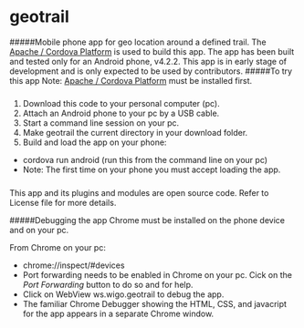 # geotrail
#####Mobile phone app for geo location around a defined trail.
The [Apache / Cordova Platform](https://cordova.apache.org/) is used to build this app. The app has been built and tested only for an Android phone, v4.2.2. This app is in early stage of development and is only expected to be used by contributors.
#####To try this app
Note: [Apache / Cordova Platform](https://cordova.apache.org/) must be installed first.
#####
1. Download this code to your personal computer (pc).
2. Attach an Android phone to your pc by a USB cable.
3. Start a command line session on your pc.
4. Make geotrail the current directory in your download folder.
5. Build and load the app on your phone:
 * cordova run android (run this from the command line on your pc)
 * Note: The first time on your phone you must accept loading the app.

#####
This app and its plugins and modules are open source code. Refer to License file for more details.

#####Debugging the app
Chrome must be installed on the phone device and on your pc.

From Chrome on your pc:
* chrome://inspect/#devices
 * Port forwarding needs to be enabled in Chrome on your pc. Cick on the _Port Forwarding_ button to do so and for help. 
* Click on WebView ws.wigo.geotrail to debug the app.
 * The familiar Chrome Debugger showing the HTML, CSS, and javacript for the app appears in a separate Chrome window. 

